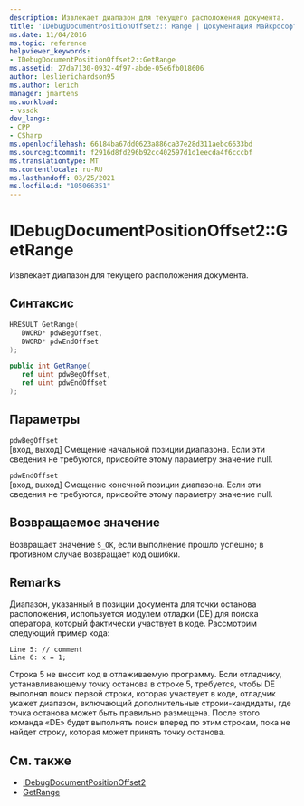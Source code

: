 ```yaml
---
description: Извлекает диапазон для текущего расположения документа.
title: 'IDebugDocumentPositionOffset2:: Range | Документация Майкрософт'
ms.date: 11/04/2016
ms.topic: reference
helpviewer_keywords:
- IDebugDocumentPositionOffset2::GetRange
ms.assetid: 27da7130-0932-4f97-abde-05e6fb018606
author: leslierichardson95
ms.author: lerich
manager: jmartens
ms.workload:
- vssdk
dev_langs:
- CPP
- CSharp
ms.openlocfilehash: 66184ba67dd0623a886ca37e28d311aebc6633bd
ms.sourcegitcommit: f2916d8fd296b92cc402597d1d1eecda4f6cccbf
ms.translationtype: MT
ms.contentlocale: ru-RU
ms.lasthandoff: 03/25/2021
ms.locfileid: "105066351"
---
```

# <a name="idebugdocumentpositionoffset2getrange"></a>IDebugDocumentPositionOffset2::GetRange
Извлекает диапазон для текущего расположения документа.

## <a name="syntax"></a>Синтаксис

```cpp
HRESULT GetRange(
   DWORD* pdwBegOffset,
   DWORD* pdwEndOffset
);
```

```csharp
public int GetRange(
   ref uint pdwBegOffset,
   ref uint pdwEndOffset
);
```

## <a name="parameters"></a>Параметры
`pdwBegOffset`\
[вход, выход] Смещение начальной позиции диапазона. Если эти сведения не требуются, присвойте этому параметру значение null.

`pdwEndOffset`\
[вход, выход] Смещение конечной позиции диапазона. Если эти сведения не требуются, присвойте этому параметру значение null.

## <a name="return-value"></a>Возвращаемое значение
 Возвращает значение `S_OK`, если выполнение прошло успешно; в противном случае возвращает код ошибки.

## <a name="remarks"></a>Remarks
 Диапазон, указанный в позиции документа для точки останова расположения, используется модулем отладки (DE) для поиска оператора, который фактически участвует в коде. Рассмотрим следующий пример кода:

```
Line 5: // comment
Line 6: x = 1;
```

 Строка 5 не вносит код в отлаживаемую программу. Если отладчику, устанавливающему точку останова в строке 5, требуется, чтобы DE выполнял поиск первой строки, которая участвует в коде, отладчик укажет диапазон, включающий дополнительные строки-кандидаты, где точка останова может быть правильно размещена. После этого команда «DE» будет выполнять поиск вперед по этим строкам, пока не найдет строку, которая может принять точку останова.

## <a name="see-also"></a>См. также
- [IDebugDocumentPositionOffset2](../../../extensibility/debugger/reference/idebugdocumentpositionoffset2.md)
- [GetRange](../../../extensibility/debugger/reference/idebugdocumentposition2-getrange.md)

